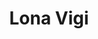 ---
kind: artist
title: Lona Vigi
type: hair
enquire: noelle.keshishian@starworksgroup.com
instagram_handle: lonavigi
---